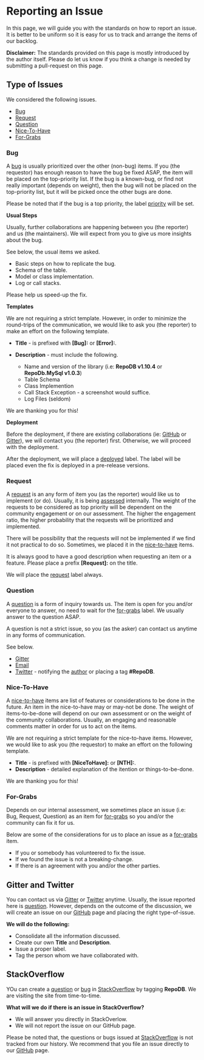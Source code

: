 # Reporting an Issue

In this page, we will guide you with the standards on how to report an issue. It is better to be uniform so it is easy for us to track and arrange the items of our backlog.

**Disclaimer:** The standards provided on this page is mostly introduced by the author itself. Please do let us know if you think a change is needed by submitting a pull-request on this page.

## Type of Issues

We considered the following issues.

- [Bug](#bug)
- [Request](#request)
- [Question](#question)
- [Nice-To-Have](#nice-to-have)
- [For-Grabs](#for-grabs)

### Bug

A [bug](https://github.com/mikependon/RepoDb/issues?q=is%3Aissue+is%3Aopen+label%3Abug) is usually prioritized over the other (non-bug) items. If you (the requestor) has enough reason to have the bug be fixed ASAP, the item will be placed on the top-priority list. If the bug is a known-bug, or find not really important (depends on weight), then the bug will not be placed on the top-priority list, but it will be picked once the other bugs are done.

Please be noted that if the bug is a top priority, the label [priority](https://github.com/mikependon/RepoDb/issues?q=is%3Aissue+is%3Aopen+label%3Apriority) will be set.

**Usual Steps**

Usually, further collaborations are happening between you (the reporter) and us (the maintainers). We will expect from you to give us more insights about the bug.
	
See below, the usual items we asked.

- Basic steps on how to replicate the bug.
- Schema of the table.
- Model or class implementation.
- Log or call stacks.

Please help us speed-up the fix.

**Templates**

We are not requiring a strict template. However, in order to minimize the round-trips of the communication, we would like to ask you (the reporter) to make an effort on the following template.

- **Title** - is prefixed with **[Bug]:** or **[Error]:**.
- **Description** - must include the following.

	- Name and version of the library (i.e: **RepoDB v1.10.4** or **RepoDb.MySql v1.0.3**)
	- Table Schema
	- Class Implemention
	- Call Stack Exception - a screenshot would suffice.
	- Log Files (seldom)

We are thanking you for this!

**Deployment**

Before the deployment, if there are existing collaborations (ie: [GitHub](https://github.com/mikependon/RepoDb/issues) or [Gitter](https://gitter.im/RepoDb/community)), we will contact you (the reporter) first. Otherwise, we will proceed with the deployment.

After the deployment, we will place a [deployed](https://github.com/mikependon/RepoDb/issues?q=is%3Aissue+is%3Aopen+label%3Adeployed) label. The label will be placed even the fix is deployed in a pre-release versions.

### Request

A [request](https://github.com/mikependon/RepoDb/issues?q=is%3Aissue+is%3Aopen+label%3Arequest) is an any form of item you (as the reporter) would like us to implement (or do). Usually, it is being [assessed](https://github.com/mikependon/RepoDb/issues?q=is%3Aissue+is%3Aopen+label%3A%22under+assessment%22) internally. The weight of the requests to be considered as top priority will be dependent on the community engagement or on our assessment. The higher the engagement ratio, the higher probability that the requests will be prioritized and implemented.

There will be possibility that the requests will not be implemented if we find it not practical to do so. Sometimes, we placed it in the [nice-to-have](https://github.com/mikependon/RepoDb/blob/master/RepoDb.Docs/Reporting%20an%20Issue.md#nice-to-have) items.

It is always good to have a good description when requesting an item or a feature. Please place a prefix **[Request]:** on the title.

We will place the [request](https://github.com/mikependon/RepoDb/issues?q=is%3Aissue+is%3Aopen+label%3Arequest) label always.

### Question

A [question](https://github.com/mikependon/RepoDb/issues?q=is%3Aissue+is%3Aopen+label%3Aquestion) is a form of inquiry towards us. The item is open for you and/or everyone to answer, no need to wait for the [for-grabs](https://github.com/mikependon/RepoDb/issues?q=is%3Aissue+is%3Aopen+label%3A%22for+grabs%22) label. We usually answer to the question ASAP.

A question is not a strict issue, so you (as the asker) can contact us anytime in any forms of communication.

See below.

- [Gitter](https://gitter.im/RepoDb/community)
- [Email](https://repodb.readthedocs.io/en/latest/pages/contact.html)
- [Twitter](https://twitter.com/home) - notifying the [author](https://twitter.com/mike_pendon) or placing a tag **#RepoDB**.

### Nice-To-Have

A [nice-to-have](https://github.com/mikependon/RepoDb/labels/nice%20to%20have) items are list of features or considerations to be done in the future. An item in the nice-to-have may or may-not be done. The weight of items-to-be-done will depend on our own assessment or on the weight of the community collaborations. Usually, an engaging and reasonable comments matter in order for us to act on the items.

We are not requiring a strict template for the nice-to-have items. However, we would like to ask you (the requestor) to make an effort on the following template.

- **Title** - is prefixed with **[NiceToHave]:** or **[NTH]:**.
- **Description** - detailed explanation of the itention or things-to-be-done.

We are thanking you for this!

### For-Grabs

Depends on our internal assessment, we sometimes place an issue (i.e: Bug, Request, Question) as an item for [for-grabs](https://github.com/mikependon/RepoDb/issues?q=is%3Aissue+is%3Aopen+label%3A%22for+grabs%22) so you and/or the community can fix it for us.

Below are some of the considerations for us to place an issue as a [for-grabs](https://github.com/mikependon/RepoDb/issues?q=is%3Aissue+is%3Aopen+label%3A%22for+grabs%22) item.

- If you or somebody has volunteered to fix the issue.
- If we found the issue is not a breaking-change.
- If there is an agreement with you and/or the other parties.

## Gitter and Twitter

You can contact us via [Gitter](https://gitter.im/RepoDb/community) or [Twitter](https://twitter.com/home) anytime. Usually, the issue reported here is [question](https://github.com/mikependon/RepoDb/issues?q=is%3Aissue+is%3Aopen+label%3Aquestion). However, depends on the outcome of the discussion, we will create an issue on our [GitHub](https://github.com/mikependon/RepoDb/issues) page and placing the right type-of-issue.

**We will do the following:**

- Consolidate all the information discussed.
- Create our own **Title** and **Description**.
- Issue a proper label.
- Tag the person whom we have collaborated with.

## StackOverflow

YOu can create a [question](https://github.com/mikependon/RepoDb/issues?q=is%3Aissue+is%3Aopen+label%3Aquestion) or [bug](https://github.com/mikependon/RepoDb/issues?q=is%3Aissue+is%3Aopen+label%3Abug) in [StackOverflow](https://stackoverflow.com/search?q=RepoDB) by tagging **RepoDB**. We are visiting the site from time-to-time.

**What will we do if there is an issue in StackOverflow?**

- We will answer you directly in StackOverlow.
- We will not report the issue on our GitHub page.

Please be noted that, the questions or bugs issued at [StackOverflow](https://stackoverflow.com/search?q=RepoDB) is not tracked from our history. We recommend that you file an issue directly to our [GitHub](https://github.com/mikependon/RepoDb/issues) page.
